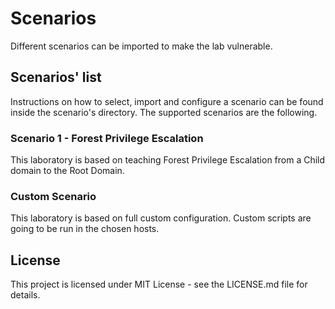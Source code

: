 # Scenarios
Different scenarios can be imported to make the lab vulnerable.

## Scenarios' list
Instructions on how to select, import and configure a scenario can be found inside the scenario's directory.
The  supported scenarios are the following.

### Scenario 1 - Forest Privilege Escalation
This laboratory is based on teaching Forest Privilege Escalation from a Child domain to the Root Domain.

### Custom Scenario
This laboratory is based on full custom configuration. Custom scripts are going to be run in the chosen hosts.


## License
This project is licensed under MIT License - see the LICENSE.md file for details.

